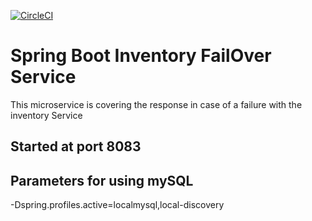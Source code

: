 [![CircleCI](https://circleci.com/gh/sayantjm/sfguru-beer-service.svg?style=svg)](https://circleci.com/gh/sayantjm/sfguru-beer-service)
# Spring Boot Inventory FailOver Service

This microservice is covering the response in case of a failure with the inventory Service

## Started at port 8083

## Parameters for using mySQL
-Dspring.profiles.active=localmysql,local-discovery
